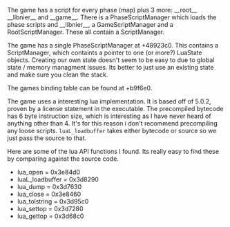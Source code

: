 The game has a script for every phase (map) plus 3 more: \_\_root__ \_\_libnier__ and \_\_game__. There is a PhaseScriptManager which loads the phase scripts and  \_\_libnier__, a GameScriptManager and a RootScriptManager. These all contain a ScriptManager.



The game has a single PhaseScriptManager at +48923c0. This contains a ScriptManager, which containts a pointer to one (or more?) LuaState objects. Creating our own state doesn't seem to be easy to due to global state / memory managment issues. Its better to just use an existing state and make sure you clean the stack.

The games binding table can be found at +b9f6e0.

The game uses a interesting lua implementation. It is based off of 5.0.2, proven by a license statement in the executable. The precompiled bytecode has 6 byte instruction size, which is interesting as I have never heard of anything other than 4. It's for this reason i don't recommend precompiling any loose scripts. `luaL_loadbuffer` takes either bytecode or source so we just pass the source to that.

Here are some of the lua API functions I found. Its really easy to find these by comparing against the source code.

- lua_open = 0x3e84d0 
- luaL_loadbuffer = 0x3d8290
- lua_dump = 0x3d7630
- lua_close = 0x3e8460
- lua_tolstring = 0x3d95c0
- lua_settop = 0x3d7280
- lua_gettop = 0x3d68c0
